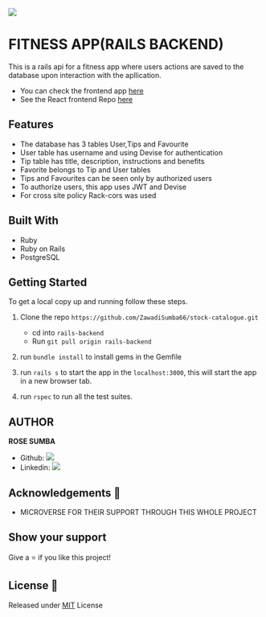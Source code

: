 ![](https://img.shields.io/badge/Microverse-blueviolet)

# FITNESS APP(RAILS BACKEND)

This is a rails api for a fitness app where users actions are saved to the database upon interaction with the apllication.
- You can check the frontend app [here](https://fitness-tips.herokuapp.com/)
- See the React frontend Repo [here](https://github.com/ZawadiSumba66/fitness-frontend) 

## Features 
- The database has 3 tables User,Tips and Favourite
- User table has username and using Devise for authentication
- Tip table has title, description, instructions and benefits 
- Favorite belongs to Tip and User tables
- Tips and Favourites can be seen only by authorized users
- To authorize users, this app uses JWT and  Devise
- For cross site policy Rack-cors was used  

## Built With

- Ruby 
- Ruby on Rails
- PostgreSQL

## Getting Started

To get a local copy up and running follow these steps.

1. Clone the repo `https://github.com/ZawadiSumba66/stock-catalogue.git`

    - cd into `rails-backend`
    - Run `git pull origin rails-backend`

2. run `bundle install` to install gems in the Gemfile

3. run `rails s` to start the app in the `localhost:3000`, this will start the app in a new browser tab.

4. run `rspec` to run all the test suites.

## AUTHOR

**ROSE SUMBA**

- Github: [![](https://img.shields.io/badge/GitHub-100000?style=for-the-badge&logo=github&logoColor=white)](https://github.com/ZawadiSumba66)
- Linkedin: [![](https://img.shields.io/badge/LinkedIn-0077B5?style=for-the-badge&logo=linkedin&logoColor=white)](https://www.linkedin.com/in/rosesumba/)


## Acknowledgements 🚀

- MICROVERSE FOR THEIR SUPPORT THROUGH THIS WHOLE PROJECT

## Show your support

Give a ⭐️ if you like this project!

## License :memo:
Released under [MIT](license) License
